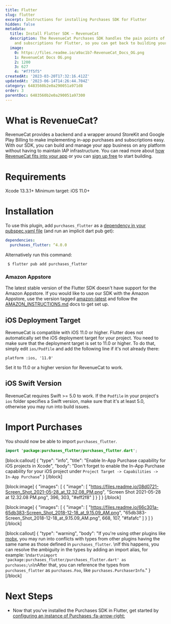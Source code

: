```yaml
---
title: Flutter
slug: flutter
excerpt: Instructions for installing Purchases SDK for Flutter
hidden: false
metadata:
  title: Install Flutter SDK – RevenueCat
  description: The RevenueCat Purchases SDK handles the pain points of in-app purchases
    and subscriptions for Flutter, so you can get back to building your app.
  image:
    0: https://files.readme.io/a9ac1b7-RevenueCat_Docs_OG.png
    1: RevenueCat Docs OG.png
    2: 1200
    3: 627
    4: "#f7f5f5"
createdAt: '2023-03-20T17:32:16.412Z'
updatedAt: '2023-06-14T14:26:44.704Z'
category: 6483560b2e0a290051a971d8
order: 3
parentDoc: 6483560b2e0a290051a97300
---
```

# What is RevenueCat?

RevenueCat provides a backend and a wrapper around StoreKit and Google Play Billing to make implementing in-app purchases and subscriptions easy. With our SDK, you can build and manage your app business on any platform without having to maintain IAP infrastructure. You can read more about [how RevenueCat fits into your app](https://www.revenuecat.com/blog/growth/where-does-revenuecat-fit-in-your-app/) or you can [sign up free](https://app.revenuecat.com/signup) to start building.

# Requirements

Xcode 13.3.1+
Minimum target: iOS 11.0+

# Installation

To use this plugin, add `purchases_flutter` as a [dependency in your pubspec.yaml file](https://flutter.io/platform-plugins/)  (and run an implicit dart pub get):
```yaml pubspec.yaml
dependencies:
  purchases_flutter: ^4.0.0
```

Alternatively run this command:

```
 $ flutter pub add purchases_flutter
```

### Amazon Appstore 
The latest stable version of the Flutter SDK doesn't have support for the Amazon Appstore. If you would like to use our SDK with the Amazon Appstore, use the version tagged [amazon-latest](https://github.com/RevenueCat/purchases-flutter/releases/tag/amazon-latest) and follow the [AMAZON_INSTRUCTIONS.md](https://rev.cat/amazon-flutter-instructions) docs to get set up.

## iOS Deployment Target 
RevenueCat is compatible with iOS 11.0 or higher. Flutter does not automatically set the iOS deployment target for your project. You need to make sure that the deployment target is set to 11.0 or higher. To do that, simply edit `ios/Podfile` and add the following line if it's not already there:

```
platform :ios, '11.0'
```
Set it to 11.0 or a higher version for RevenueCat to work.

## iOS Swift Version
RevenueCat requires Swift >= 5.0 to work. If the `Podfile` in your project's `ios` folder specifies a Swift version, make sure that it's at least 5.0, otherwise you may run into build issues.  

# Import Purchases

You should now be able to import `purchases_flutter`.
```kotlin Import Purchases
import 'package:purchases_flutter/purchases_flutter.dart';
```


[block:callout]
{
  "type": "info",
  "title": "Enable In-App Purchase capability for iOS projects in Xcode",
  "body": "Don't forget to enable the In-App Purchase capability for your iOS project under `Project Target -> Capabilities -> In-App Purchase`"
}
[/block]

[block:image]
{
  "images": [
    {
      "image": [
        "https://files.readme.io/08d0721-Screen_Shot_2021-05-28_at_12.32.08_PM.png",
        "Screen Shot 2021-05-28 at 12.32.08 PM.png",
        396,
        303,
        "#eff2f8"
      ]
    }
  ]
}
[/block]

[block:image]
{
  "images": [
    {
      "image": [
        "https://files.readme.io/66c301a-65db383-Screen_Shot_2018-12-18_at_9.15.09_AM.png",
        "65db383-Screen_Shot_2018-12-18_at_9.15.09_AM.png",
        668,
        107,
        "#fafafc"
      ]
    }
  ]
}
[/block]

[block:callout]
{
  "type": "warning",
  "body": "If you're using other plugins like [mobx](https://pub.dev/packages/flutter_mobx), you may run into conflicts with types from other plugins having the same name as those defined in `purchases_flutter`. \nIf this happens, you can resolve the ambiguity in the types by adding an import alias, for example: \n```dart\nimport 'package:purchases_flutter/purchases_flutter.dart' as purchases;\n```\nAfter that, you can reference the types from `purchases_flutter` as `purchases.Foo`, like `purchases.PurchaserInfo`."
}
[/block]
# Next Steps

* Now that you've installed the Purchases SDK in Flutter, get started by [configuring an instance of Purchases :fa-arrow-right:](https://www.revenuecat.com/docs/getting-started#4-using-revenuecats-purchases-sdk)